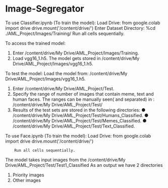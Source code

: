 # Image-Segregator
To use Classifier.ipynb (To train the model):
Load Drive:
from google.colab import drive
drive.mount('/content/drive/')
Enter Dataset Directory:
%cd ./AML_Project/Images/Training/
Run all cells sequentially.

To access the trained model:
1.	Enter /content/drive/My Drive/AML_Project/Images/Training.
2.	Load vgg16_1.h5. The model gets stored in /content/drive/My Drive/AML_Project/Images/vgg16_1.h5.

To test the model:
Load the model from: /content/drive/My Drive/AML_Project/Images/vgg16_1.h5.
1.	Enter /content/drive/My Drive/AML_Project/Test.
2.	Specify the range of number of images that contain meme, text and human faces. The ranges can be manually seen( and separated) in :
/content/drive/My Drive/AML_Project/Test/
3.	Results of the test sets are stored in the following directories:
●	/content/drive/My Drive/AML_Project/Test/Humans_Classified.
●	/content/drive/My Drive/AML_Project/Test/Memes_Classified.
●	/content/drive/My Drive/AML_Project/Test/Text_Classified.



To use Face.ipynb (To train the model):
        Load Drive:
from google.colab import drive
drive.mount('/content/drive/')
	
        Run all cells sequentially.

The model takes input images from the
 /content/drive/My Drive/AML_Project/Test/Test1_Classified
As an output we have 2 directories 
1.	Priority images 
2.	Other images

